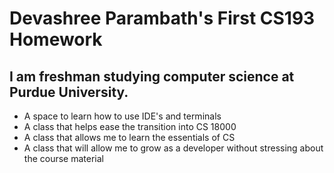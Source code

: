 
# Devashree Parambath's First CS193 Homework 
## I am freshman studying computer science at Purdue University. 

- A space to learn how to use IDE's and terminals 
- A class that helps ease the transition into CS 18000
- A class that allows me to learn the essentials of CS
- A class that will allow me to grow as a developer without stressing about the course material 
